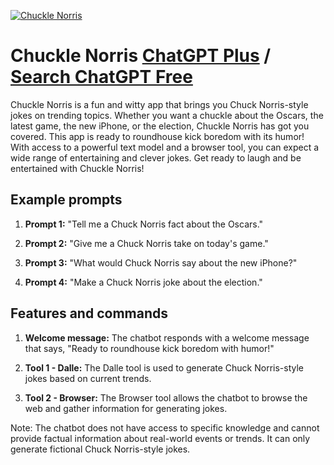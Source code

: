 
[![Chuckle Norris](https://files.oaiusercontent.com/file-RlZwBmEYkmnGe6gSzewpypUb?se=2123-10-18T15%3A13%3A23Z&sp=r&sv=2021-08-06&sr=b&rscc=max-age%3D31536000%2C%20immutable&rscd=attachment%3B%20filename%3D6d38254f-1416-4651-a730-d10c4ff4e9f6.png&sig=5msC3RCsaNYEtjWPgBoHOcUMEmoz6qUKa4Ctk73StyA%3D)](https://chat.openai.com/g/g-YP3ZSgvaX-chuckle-norris)

# Chuckle Norris [ChatGPT Plus](https://chat.openai.com/g/g-YP3ZSgvaX-chuckle-norris) / [Search ChatGPT Free](https://gptcall.net/index.html#/?search=Chuckle%20Norris)

Chuckle Norris is a fun and witty app that brings you Chuck Norris-style jokes on trending topics. Whether you want a chuckle about the Oscars, the latest game, the new iPhone, or the election, Chuckle Norris has got you covered. This app is ready to roundhouse kick boredom with its humor! With access to a powerful text model and a browser tool, you can expect a wide range of entertaining and clever jokes. Get ready to laugh and be entertained with Chuckle Norris!

## Example prompts

1. **Prompt 1:** "Tell me a Chuck Norris fact about the Oscars."

2. **Prompt 2:** "Give me a Chuck Norris take on today's game."

3. **Prompt 3:** "What would Chuck Norris say about the new iPhone?"

4. **Prompt 4:** "Make a Chuck Norris joke about the election."

## Features and commands

1. **Welcome message:** The chatbot responds with a welcome message that says, "Ready to roundhouse kick boredom with humor!"

2. **Tool 1 - Dalle:** The Dalle tool is used to generate Chuck Norris-style jokes based on current trends. 

3. **Tool 2 - Browser:** The Browser tool allows the chatbot to browse the web and gather information for generating jokes.

Note: The chatbot does not have access to specific knowledge and cannot provide factual information about real-world events or trends. It can only generate fictional Chuck Norris-style jokes.


